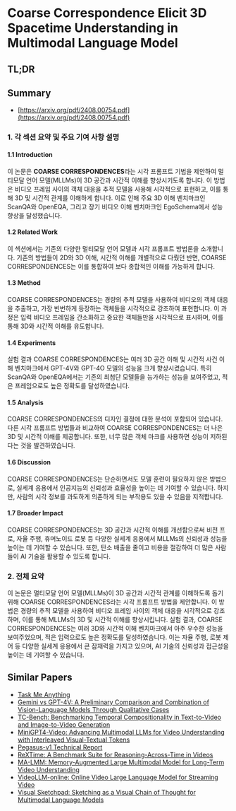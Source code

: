 # Coarse Correspondence Elicit 3D Spacetime Understanding in Multimodal Language Model
## TL;DR
## Summary
- [https://arxiv.org/pdf/2408.00754.pdf](https://arxiv.org/pdf/2408.00754.pdf)

### 1. 각 섹션 요약 및 주요 기여 사항 설명

#### 1.1 Introduction
이 논문은 **COARSE CORRESPONDENCES**라는 시각 프롬프트 기법을 제안하여 멀티모달 언어 모델(MLLMs)이 3D 공간과 시간적 이해를 향상시키도록 합니다. 이 방법은 비디오 프레임 사이의 객체 대응을 추적 모델을 사용해 시각적으로 표현하고, 이를 통해 3D 및 시간적 관계를 이해하게 합니다. 이로 인해 주요 3D 이해 벤치마크인 ScanQA와 OpenEQA, 그리고 장기 비디오 이해 벤치마크인 EgoSchema에서 성능 향상을 달성했습니다.

#### 1.2 Related Work
이 섹션에서는 기존의 다양한 멀티모달 언어 모델과 시각 프롬프트 방법론을 소개합니다. 기존의 방법들이 2D와 3D 이해, 시간적 이해를 개별적으로 다뤘던 반면, COARSE CORRESPONDENCES는 이를 통합하여 보다 종합적인 이해를 가능하게 합니다.

#### 1.3 Method
COARSE CORRESPONDENCES는 경량의 추적 모델을 사용하여 비디오의 객체 대응을 추출하고, 가장 빈번하게 등장하는 객체들을 시각적으로 강조하여 표현합니다. 이 과정은 입력 비디오 프레임을 간소화하고 중요한 객체들만을 시각적으로 표시하며, 이를 통해 3D와 시간적 이해를 유도합니다.

#### 1.4 Experiments
실험 결과 COARSE CORRESPONDENCES는 여러 3D 공간 이해 및 시간적 사건 이해 벤치마크에서 GPT-4V와 GPT-4O 모델의 성능을 크게 향상시켰습니다. 특히 ScanQA와 OpenEQA에서는 기존의 최첨단 모델들을 능가하는 성능을 보여주었고, 적은 프레임으로도 높은 정확도를 달성하였습니다.

#### 1.5 Analysis
COARSE CORRESPONDENCES의 디자인 결정에 대한 분석이 포함되어 있습니다. 다른 시각 프롬프트 방법들과 비교하여 COARSE CORRESPONDENCES는 더 나은 3D 및 시간적 이해를 제공합니다. 또한, 너무 많은 객체 마크를 사용하면 성능이 저하된다는 것을 발견하였습니다.

#### 1.6 Discussion
COARSE CORRESPONDENCES는 단순하면서도 모델 훈련이 필요하지 않은 방법으로, 실세계 응용에서 인공지능의 신뢰성과 효율성을 높이는 데 기여할 수 있습니다. 하지만, 사람의 시각 정보를 과도하게 의존하게 되는 부작용도 있을 수 있음을 지적합니다.

#### 1.7 Broader Impact
COARSE CORRESPONDENCES는 3D 공간과 시간적 이해를 개선함으로써 비전 프로, 자율 주행, 휴머노이드 로봇 등 다양한 실세계 응용에서 MLLMs의 신뢰성과 성능을 높이는 데 기여할 수 있습니다. 또한, 탄소 배출을 줄이고 비용을 절감하여 더 많은 사람들이 AI 기술을 활용할 수 있도록 합니다.

### 2. 전체 요약
이 논문은 멀티모달 언어 모델(MLLMs)이 3D 공간과 시간적 관계를 이해하도록 돕기 위해 COARSE CORRESPONDENCES라는 시각 프롬프트 방법을 제안합니다. 이 방법은 경량의 추적 모델을 사용하여 비디오 프레임 사이의 객체 대응을 시각적으로 강조하며, 이를 통해 MLLMs의 3D 및 시간적 이해를 향상시킵니다. 실험 결과, COARSE CORRESPONDENCES는 여러 3D와 시간적 이해 벤치마크에서 아주 우수한 성능을 보여주었으며, 적은 입력으로도 높은 정확도를 달성하였습니다. 이는 자율 주행, 로봇 제어 등 다양한 실세계 응용에서 큰 잠재력을 가지고 있으며, AI 기술의 신뢰성과 접근성을 높이는 데 기여할 수 있습니다.

## Similar Papers
- [Task Me Anything](2406.11775.md)
- [Gemini vs GPT-4V: A Preliminary Comparison and Combination of Vision-Language Models Through Qualitative Cases](2312.15011.md)
- [TC-Bench: Benchmarking Temporal Compositionality in Text-to-Video and Image-to-Video Generation](2406.08656.md)
- [MiniGPT4-Video: Advancing Multimodal LLMs for Video Understanding with Interleaved Visual-Textual Tokens](2404.03413.md)
- [Pegasus-v1 Technical Report](2404.14687.md)
- [ReXTime: A Benchmark Suite for Reasoning-Across-Time in Videos](2406.19392.md)
- [MA-LMM: Memory-Augmented Large Multimodal Model for Long-Term Video Understanding](2404.05726.md)
- [VideoLLM-online: Online Video Large Language Model for Streaming Video](2406.11816.md)
- [Visual Sketchpad: Sketching as a Visual Chain of Thought for Multimodal Language Models](2406.09403.md)
